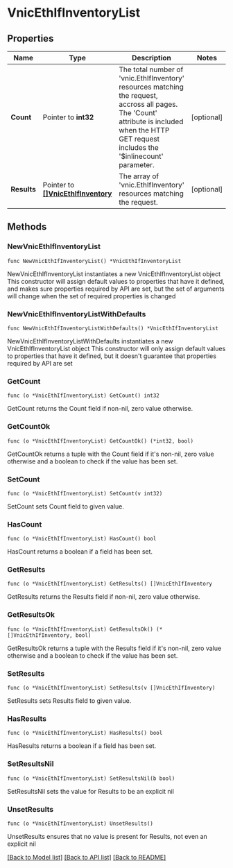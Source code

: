 # VnicEthIfInventoryList

## Properties

Name | Type | Description | Notes
------------ | ------------- | ------------- | -------------
**Count** | Pointer to **int32** | The total number of &#39;vnic.EthIfInventory&#39; resources matching the request, accross all pages. The &#39;Count&#39; attribute is included when the HTTP GET request includes the &#39;$inlinecount&#39; parameter. | [optional] 
**Results** | Pointer to [**[]VnicEthIfInventory**](VnicEthIfInventory.md) | The array of &#39;vnic.EthIfInventory&#39; resources matching the request. | [optional] 

## Methods

### NewVnicEthIfInventoryList

`func NewVnicEthIfInventoryList() *VnicEthIfInventoryList`

NewVnicEthIfInventoryList instantiates a new VnicEthIfInventoryList object
This constructor will assign default values to properties that have it defined,
and makes sure properties required by API are set, but the set of arguments
will change when the set of required properties is changed

### NewVnicEthIfInventoryListWithDefaults

`func NewVnicEthIfInventoryListWithDefaults() *VnicEthIfInventoryList`

NewVnicEthIfInventoryListWithDefaults instantiates a new VnicEthIfInventoryList object
This constructor will only assign default values to properties that have it defined,
but it doesn't guarantee that properties required by API are set

### GetCount

`func (o *VnicEthIfInventoryList) GetCount() int32`

GetCount returns the Count field if non-nil, zero value otherwise.

### GetCountOk

`func (o *VnicEthIfInventoryList) GetCountOk() (*int32, bool)`

GetCountOk returns a tuple with the Count field if it's non-nil, zero value otherwise
and a boolean to check if the value has been set.

### SetCount

`func (o *VnicEthIfInventoryList) SetCount(v int32)`

SetCount sets Count field to given value.

### HasCount

`func (o *VnicEthIfInventoryList) HasCount() bool`

HasCount returns a boolean if a field has been set.

### GetResults

`func (o *VnicEthIfInventoryList) GetResults() []VnicEthIfInventory`

GetResults returns the Results field if non-nil, zero value otherwise.

### GetResultsOk

`func (o *VnicEthIfInventoryList) GetResultsOk() (*[]VnicEthIfInventory, bool)`

GetResultsOk returns a tuple with the Results field if it's non-nil, zero value otherwise
and a boolean to check if the value has been set.

### SetResults

`func (o *VnicEthIfInventoryList) SetResults(v []VnicEthIfInventory)`

SetResults sets Results field to given value.

### HasResults

`func (o *VnicEthIfInventoryList) HasResults() bool`

HasResults returns a boolean if a field has been set.

### SetResultsNil

`func (o *VnicEthIfInventoryList) SetResultsNil(b bool)`

 SetResultsNil sets the value for Results to be an explicit nil

### UnsetResults
`func (o *VnicEthIfInventoryList) UnsetResults()`

UnsetResults ensures that no value is present for Results, not even an explicit nil

[[Back to Model list]](../README.md#documentation-for-models) [[Back to API list]](../README.md#documentation-for-api-endpoints) [[Back to README]](../README.md)


